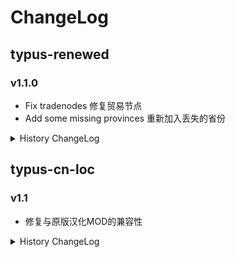 # ChangeLog

## typus-renewed

### v1.1.0

- Fix tradenodes 修复贸易节点
- Add some missing provinces 重新加入丢失的省份

<details><summary>History ChangeLog</summary>

### v1.0.1

- Update some pixels of provinces.bmp 更新provinces.bmp

### v1.0.0

- Initial release. 初始发布。

</details>

## typus-cn-loc

### v1.1

- 修复与原版汉化MOD的兼容性

<details><summary>History ChangeLog</summary>

### v1.0

- 初始发布。[ParaTranz项目](https://paratranz.cn/projects/6683)

</details>
